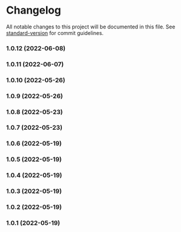 # Changelog

All notable changes to this project will be documented in this file. See [standard-version](https://github.com/conventional-changelog/standard-version) for commit guidelines.

### 1.0.12 (2022-06-08)

### 1.0.11 (2022-06-07)

### 1.0.10 (2022-05-26)

### 1.0.9 (2022-05-26)

### 1.0.8 (2022-05-23)

### 1.0.7 (2022-05-23)

### 1.0.6 (2022-05-19)

### 1.0.5 (2022-05-19)

### 1.0.4 (2022-05-19)

### 1.0.3 (2022-05-19)

### 1.0.2 (2022-05-19)

### 1.0.1 (2022-05-19)
